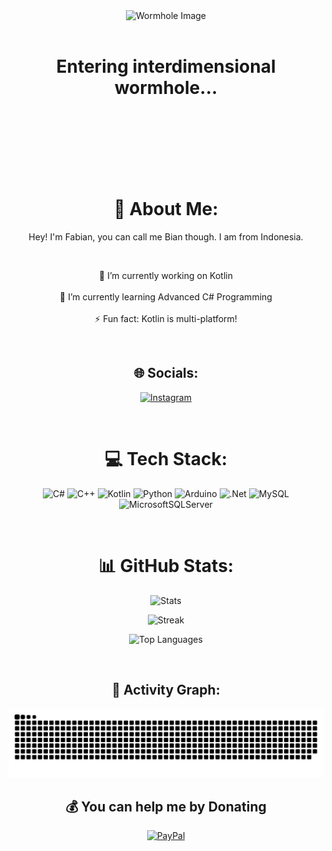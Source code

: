 <div align="center">
  <!-- Image placeholder -->
  <div align="center">
    <img src="wh.gif" alt="Wormhole Image" width="1000"/>
  </div>

  <br/>

  <h1>Entering interdimensional wormhole...</h1>

  <br/>

  <br/>

  <br/>

  <br/>

  <br/>

  <br/>

  # 💫 About Me:
  Hey! I'm Fabian, you can call me Bian though. I am from Indonesia.

  <br/>

  🔭 I’m currently working on Kotlin<br/><br/>
  🌱 I’m currently learning Advanced C# Programming<br/><br/>
  ⚡ Fun fact: Kotlin is multi-platform!

  <br/>

  ## 🌐 Socials:
  [![Instagram](https://img.shields.io/badge/Instagram-%23E4405F.svg?logo=Instagram&logoColor=white)](https://instagram.com/biann25z)

  <br/>

  # 💻 Tech Stack:
  ![C#](https://img.shields.io/badge/c%23-%23239120.svg?style=for-the-badge&logo=csharp&logoColor=white)
  ![C++](https://img.shields.io/badge/c++-%2300599C.svg?style=for-the-badge&logo=c%2B%2B&logoColor=white)
  ![Kotlin](https://img.shields.io/badge/kotlin-%237F52FF.svg?style=for-the-badge&logo=kotlin&logoColor=white)
  ![Python](https://img.shields.io/badge/python-3670A0?style=for-the-badge&logo=python&logoColor=ffdd54)
  ![Arduino](https://img.shields.io/badge/-Arduino-00979D?style=for-the-badge&logo=Arduino&logoColor=white)
  ![.Net](https://img.shields.io/badge/.NET-5C2D91?style=for-the-badge&logo=.net&logoColor=white)
  ![MySQL](https://img.shields.io/badge/mysql-4479A1.svg?style=for-the-badge&logo=mysql&logoColor=white)
  ![MicrosoftSQLServer](https://img.shields.io/badge/Microsoft%20SQL%20Server-CC2927?style=for-the-badge&logo=microsoft%20sql%20server&logoColor=white)

  <br/>

  # 📊 GitHub Stats:
  <div align="center">
  
  ![Stats](https://github-readme-stats.vercel.app/api?username=ByteLintZ&theme=blueberry&show_icons=true&hide_border=true&count_private=true)
  
  ![Streak](https://github-readme-streak-stats.herokuapp.com/?user=ByteLintZ&theme=blueberry&hide_border=true)
  
  ![Top Languages](https://github-readme-stats.vercel.app/api/top-langs/?username=ByteLintZ&theme=blueberry&show_icons=true&hide_border=true&layout=compact)

  <br/>

  ## 🚀 Activity Graph:
  <img src="https://raw.githubusercontent.com/ByteLintZ/ByteLintZ/output/snake.svg" alt="Snake animation" />


  <br/>

  ## 💰 You can help me by Donating
  [![PayPal](https://img.shields.io/badge/PayPal-00457C?style=for-the-badge&logo=paypal&logoColor=white)](https://paypal.me/Anthemnize)

  <br/>

</div>
